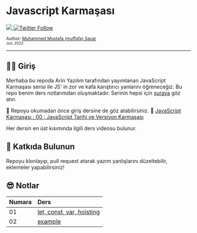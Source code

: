 # Javascript Karmaşası

  <a class="header-badge" target="_blank" href="https://www.linkedin.com/in/muffafa/">
    <img src="https://img.shields.io/badge/style--5eba00.svg?label=LinkedIn&logo=linkedin&style=social">
  </a>
  <a class="header-badge" target="_blank" href="https://twitter.com/muffafa">
    <img alt="Twitter Follow" src="https://img.shields.io/twitter/follow/muffafa?style=social">
  </a>

  <sub>Author:
    <a href="https://linktr.ee/muffafa" target="_blank">Muhammed Mustafa (muffafa) Savar</a><br>
    <small> Jun, 2023</small>
  </sub>

---

## 🙋🏻 Giriş

Merhaba bu repoda Arin Yazılım tarafından yayımlanan JavaScript Karmaşası serisi ile JS' in zor ve kafa karıştırıcı yanlarını öğreneceğiz. Bu repo benim ders notlarımdan oluşmaktadır. Serinin hepsi için [şuraya](https://www.youtube.com/playlist?list=PL-Hkw4CrSVq-lamHDwl1J1oI4nwCYYW30) göz atın.

🚨 Repoyu okumadan önce giriş dersine de göz atabilirsiniz. 🔗 [JavaScript Karmaşası : 00 : JavaScript Tarihi ve Versiyon Karmaşası](https://youtu.be/99uPfA4Hv0Q)

Her dersin en üst kısımında ilgili ders videosu bulunur.

## 🚀 Katkıda Bulunun

Repoyu klonlayıp, pull request atarak yazım yanlışlarını düzeltebilir, eklemeler yapabilirsiniz!

## 😎 Notlar

| Numara | Ders                                        |
| ------ | :------------------------------------------ |
| 01     | [let, const, var, hoisting](./01/readme.md) |
| 02     | [example](./02/readme.md)                   |
